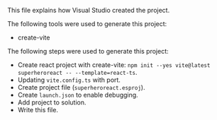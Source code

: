 This file explains how Visual Studio created the project.

The following tools were used to generate this project:
- create-vite

The following steps were used to generate this project:
- Create react project with create-vite: `npm init --yes vite@latest superheroreact -- --template=react-ts`.
- Updating `vite.config.ts` with port.
- Create project file (`superheroreact.esproj`).
- Create `launch.json` to enable debugging.
- Add project to solution.
- Write this file.
